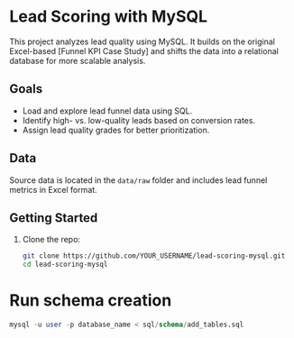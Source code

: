 # Lead Scoring with MySQL

This project analyzes lead quality using MySQL. It builds on the original Excel-based [Funnel KPI Case Study] and shifts the data into a relational database for more scalable analysis.

## Goals

- Load and explore lead funnel data using SQL.
- Identify high- vs. low-quality leads based on conversion rates.
- Assign lead quality grades for better prioritization.

## Data

Source data is located in the `data/raw` folder and includes lead funnel metrics in Excel format.

## Getting Started

1. Clone the repo:

   ```bash
   git clone https://github.com/YOUR_USERNAME/lead-scoring-mysql.git
   cd lead-scoring-mysql

# Run schema creation

```sql
mysql -u user -p database_name < sql/schema/add_tables.sql
```
